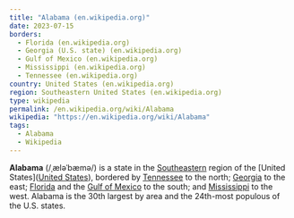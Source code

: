 ```yaml
---
title: "Alabama (en.wikipedia.org)"
date: 2023-07-15
borders:
  - Florida (en.wikipedia.org)
  - Georgia (U.S. state) (en.wikipedia.org)
  - Gulf of Mexico (en.wikipedia.org)
  - Mississippi (en.wikipedia.org)
  - Tennessee (en.wikipedia.org)
country: United States (en.wikipedia.org)
region: Southeastern United States (en.wikipedia.org)
type: wikipedia
permalink: /en.wikipedia.org/wiki/Alabama
wikipedia: "https://en.wikipedia.org/wiki/Alabama"
tags:
  - Alabama
  - Wikipedia  
---
```

**Alabama** (/ˌæləˈbæmə/) is a state in the [Southeastern](/en.wikipedia.org/wiki/Southeastern_United_States) region of the [United States]([United States](/en.wikipedia.org/wiki/United_States)), bordered by [Tennessee](/en.wikipedia.org/wiki/Tennessee) to the north; [Georgia](/en.wikipedia.org/wiki/Georgia_(U.S._state)) to the east; [Florida](Florida (en.wikipedia.org)) and the [Gulf of Mexico](/en.wikipedia.org/wiki/Gulf_of_Mexico) to the south; and [Mississippi](/en.wikipedia.org/wiki/Mississippi) to the west. Alabama is the 30th largest by area and the 24th-most populous of the U.S. states.
